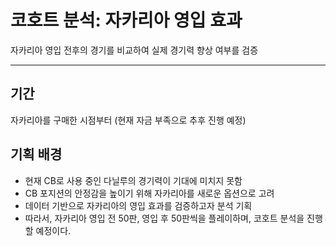 # 코호트 분석: 자카리아 영입 효과 
자카리아 영입 전후의 경기를 비교하여 실제 경기력 향상 여부를 검증
***
## 기간
자카리아를 구매한 시점부터 (현재 자금 부족으로 추후 진행 예정)

## 기획 배경
* 현재 CB로 사용 중인 다닐루의 경기력이 기대에 미치지 못함
* CB 포지션의 안정감을 높이기 위해 자카리아를 새로운 옵션으로 고려
* 데이터 기반으로 자카리아의 영입 효과를 검증하고자 분석 기획
* 따라서, 자카리아 영입 전 50판, 영입 후 50판씩을 플레이하며, 코호트 분석을 진행할 예정이다.
  
